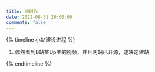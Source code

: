 ```yaml
---
title: 旧时光
date: 2022-08-31 20:00:00
comments: false
---
```


{% timeline 小站建设进程 %}

<!-- timeline 2025-6-22-->

1. 偶然看到B站某Up主的视频，并且网站已开源，遂决定建站

<!-- endtimeline 2025-6-22-->


{% endtimeline %}
